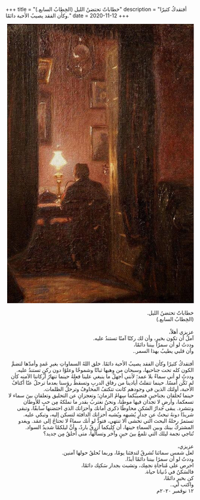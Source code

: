 +++
title = "خطاباتٌ تحتضنُ الليل (الخِطابُ السابع.)"
description = "أفتقدكُ كثيرًا وكأن الفقد يصيبُ الأحبة دائمًا."
date = 2020-11-12
+++


<div dir="rtl">

![night-words](night-words.jpg)
<br>

خطاباتٌ تحتضنُ الليل. <br>
(الخِطابُ السابع.) <br>
<br>
عزيزي أهلاً، <br>
آملُ أن تكون بخيرٍ، وأن لك ركنًا آمنًا تستندُ عليه. <br> 
وددتُ لو أن سمرًا بيننا دائمًا، <br>
وأن قلبي يطيبُ بهذا السمر.. <br>
<br>
أفتقدكُ كثيرًا وكأن الفقد يصيبُ الأحبة دائمًا. خلق اللهُ السماواتِ بغيرِ عَمدٍ وأمدّها لتضمَّ الكون كله تحت جناحيها، وسبحان من وهبها ثباتًا وشموخًا وعلوًا دون ركنٍ تستندُ عليه. وددتُ لو أني سماءٌ بلا عمد؛ لأنني أجهلُ ما ينبغي علينا فعلهُ حينما تنهارُ أركاننا الآمنه كأن لم تَكُن أمسًا. حينما تتفلتُ أيادينا من رفاق الدربِ وتسقطُ رؤسنا بعدما ترحلُ عنّا أكتافُ الأحبة، أولئك الذين في وجودهم كانت تتكتفُ المخاوفُ وترحلُ الظلمات. <br>
حينما تُحلقان بجناحينٍ فتصيبُكما سِهامُ الزمانِ؛ وتعجزانِ عن التحليق وتعلقان بينَ سماء لا تسعكما، وأرضٍ لا تجدان فيها موطنا، ونحنُ نغتربُ بقدر ما نملكهُ مِن حبٍ للأوطان ونتشرد. يبقى جدارُ السَكنِ محاوطًا ذكرى أمانك وأحزانك الذي احتضنها سابقًا، وتبقى شريدًا دونهُ تبحثُ عن جدارٍ يُشبهه ويُشبه أحزانك الدافئة لتسكن إليه، وتبكي عليه. <br>
تستمرُ رحلةُ البحث التي تخشى ألا تنتهي، فتودُّ لو أنك سماءٌ لا تحتاجُ إلى عمَد. ويغدو المشتركُ بينك وبين السماءِ حينها، أن كِليكما أزرقٌ باردٌ، وأنَّ ليلكمًا شديدُ السواد. <br>
تُناجي نجمة ليلك التي تلمعُ بينَ حينٍ وآخر وتسألُها، متى أُحلقُ مِن جديد؟ <br>
<br>
عزيزي، <br>
لعل شمس سمائنا تُشرقُ لتدفئنا يومًا، وربما نُحلقُ حولها آمنين. <br>
وددتُ لو أن سمرًا بيننا دائمًا أبدًا. <br>
احرص على مُناجاةِ نجمِك، وتشبث بجدار سَكنِك دائمًا، <br>
فالسَكنُ في دُنيانا حياة. <br>
كن بخيرٍ دائمًا، <br>
واكتب لي.. <br>
١٢ نوڤمبر ٢٠٢٠م <br>

</div>